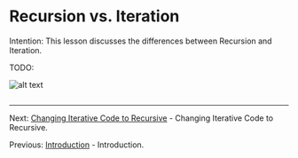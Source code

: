 # Recursion vs. Iteration

Intention: This lesson discusses the differences between Recursion and Iteration.

TODO:

![alt text](../../etc/recursion/img.png "Img")

```java

```

<hr>

Next: [Changing Iterative Code to Recursive](chapter_10.md "Changing Iterative Code to Recursive") - Changing Iterative Code to Recursive.

Previous: [Introduction](chapter_8.md "Introduction") - Introduction.
